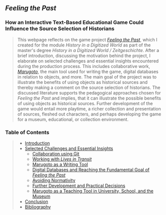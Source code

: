 ## ***Feeling the Past***
### How an Interactive Text-Based Educational Game Could Influence the Source Selection of Historians

>This webpage reflects on the game project [*Feeling the Past*](https://www.livesintransit.org), which I created for the module *History in a Digitized World* as part of the master's degree *History in a Digitized World / Zeitgeschichte*. After a brief introduction, discussing the motivation behind the project, I elaborate on selected challenges and essential insights encountered during the production process. This includes collaborative work, [*Marugoto*](https://github.com/uzh/marugoto), the main tool used for writing the game, digital databases in relation to objects, and more. The main goal of the project was to illustrate the benefits of using objects as historical sources and thereby making a comment on the source selection of historians. The discussed literature supports the pedagogical approaches chosen for *Feeling the Past* and implies, that it can illustrate the possible benefits of using objects as historical sources. Further development of the game would entail more playtime, a richer collection and presentation of sources, fleshed out characters, and perhaps developing the game for a museum, educational, or collection environment.

### Table of Contents

>- [Introduction](introduction.md)
>- [Selected Challenges and Essential Insights](collaboration.md)
>    - [Collaboration using Git](collaboration.md)
>    - [Working with *Lives in Transit*](lives-in-transit.md)
>    - [Marugoto as a Writing Tool](marugoto.md)
>    - [Digital Databases and Reaching the Fundamental Goal of *Feeling the Past*](goal-of-ftp.md)
>    - [Avoiding Normativity](normativity.md)
>    - [Further Development and Practical Decisions](goals-decisions.md)
>    - [Marugoto as a Teaching Tool in University, School, and the Museum](teaching-tool.md)
>- [Conclusion](conclusion.md)
>- [Bibliography](bibliography.md)